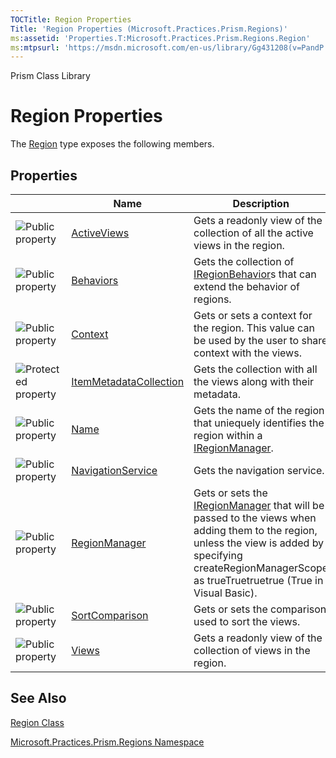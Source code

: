```yaml
---
TOCTitle: Region Properties
Title: 'Region Properties (Microsoft.Practices.Prism.Regions)'
ms:assetid: 'Properties.T:Microsoft.Practices.Prism.Regions.Region'
ms:mtpsurl: 'https://msdn.microsoft.com/en-us/library/Gg431208(v=PandP.50)'
---
```


Prism Class Library

Region Properties
=================

The [Region](https://msdn.microsoft.com/t:microsoft.practices.prism.regions.region) type exposes the following members.

Properties
----------

<span id="propertyTableToggle"></span>
<table>
<colgroup>
<col width="33%" />
<col width="33%" />
<col width="33%" />
</colgroup>
<thead>
<tr class="header">
<th> </th>
<th>Name</th>
<th>Description</th>
</tr>
</thead>
<tbody>
<tr class="odd">
<td><img src="https://msdn.microsoft.com/en-us/Gg431208.pubproperty(en-us,PandP.50).gif" title="Public property" /></td>
<td><a href="https://msdn.microsoft.com/p:microsoft.practices.prism.regions.region.activeviews">ActiveViews</a></td>
<td><div class="summary">
Gets a readonly view of the collection of all the active views in the region.
</div></td>
</tr>
<tr class="even">
<td><img src="https://msdn.microsoft.com/en-us/Gg431208.pubproperty(en-us,PandP.50).gif" title="Public property" /></td>
<td><a href="https://msdn.microsoft.com/p:microsoft.practices.prism.regions.region.behaviors">Behaviors</a></td>
<td><div class="summary">
Gets the collection of <a href="https://msdn.microsoft.com/t:microsoft.practices.prism.regions.iregionbehavior">IRegionBehavior</a>s that can extend the behavior of regions.
</div></td>
</tr>
<tr class="odd">
<td><img src="https://msdn.microsoft.com/en-us/Gg431208.pubproperty(en-us,PandP.50).gif" title="Public property" /></td>
<td><a href="https://msdn.microsoft.com/p:microsoft.practices.prism.regions.region.context">Context</a></td>
<td><div class="summary">
Gets or sets a context for the region. This value can be used by the user to share context with the views.
</div></td>
</tr>
<tr class="even">
<td><img src="https://msdn.microsoft.com/en-us/Gg431208.protproperty(en-us,PandP.50).gif" title="Protected property" /></td>
<td><a href="https://msdn.microsoft.com/p:microsoft.practices.prism.regions.region.itemmetadatacollection">ItemMetadataCollection</a></td>
<td><div class="summary">
Gets the collection with all the views along with their metadata.
</div></td>
</tr>
<tr class="odd">
<td><img src="https://msdn.microsoft.com/en-us/Gg431208.pubproperty(en-us,PandP.50).gif" title="Public property" /></td>
<td><a href="https://msdn.microsoft.com/p:microsoft.practices.prism.regions.region.name">Name</a></td>
<td><div class="summary">
Gets the name of the region that uniequely identifies the region within a <a href="https://msdn.microsoft.com/t:microsoft.practices.prism.regions.iregionmanager">IRegionManager</a>.
</div></td>
</tr>
<tr class="even">
<td><img src="https://msdn.microsoft.com/en-us/Gg431208.pubproperty(en-us,PandP.50).gif" title="Public property" /></td>
<td><a href="https://msdn.microsoft.com/p:microsoft.practices.prism.regions.region.navigationservice">NavigationService</a></td>
<td><div class="summary">
Gets the navigation service.
</div></td>
</tr>
<tr class="odd">
<td><img src="https://msdn.microsoft.com/en-us/Gg431208.pubproperty(en-us,PandP.50).gif" title="Public property" /></td>
<td><a href="https://msdn.microsoft.com/p:microsoft.practices.prism.regions.region.regionmanager">RegionManager</a></td>
<td><div class="summary">
Gets or sets the <a href="https://msdn.microsoft.com/t:microsoft.practices.prism.regions.iregionmanager">IRegionManager</a> that will be passed to the views when adding them to the region, unless the view is added by specifying createRegionManagerScope as trueTruetruetrue (True in Visual Basic).
</div></td>
</tr>
<tr class="even">
<td><img src="https://msdn.microsoft.com/en-us/Gg431208.pubproperty(en-us,PandP.50).gif" title="Public property" /></td>
<td><a href="https://msdn.microsoft.com/p:microsoft.practices.prism.regions.region.sortcomparison">SortComparison</a></td>
<td><div class="summary">
Gets or sets the comparison used to sort the views.
</div></td>
</tr>
<tr class="odd">
<td><img src="https://msdn.microsoft.com/en-us/Gg431208.pubproperty(en-us,PandP.50).gif" title="Public property" /></td>
<td><a href="https://msdn.microsoft.com/p:microsoft.practices.prism.regions.region.views">Views</a></td>
<td><div class="summary">
Gets a readonly view of the collection of views in the region.
</div></td>
</tr>
</tbody>
</table>

See Also
--------

<span id="seeAlsoToggle"></span>
[Region Class](https://msdn.microsoft.com/t:microsoft.practices.prism.regions.region)

[Microsoft.Practices.Prism.Regions Namespace](https://msdn.microsoft.com/n:microsoft.practices.prism.regions)
